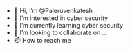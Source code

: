 - 👋 Hi, I’m @Paleruvenkatesh
- 👀 I’m interested in cyber security
- 🌱 I’m currently learning cyber security
- 💞️ I’m looking to collaborate on ...
- 📫 How to reach me 

<!---
Paleruvenkatesh/Paleruvenkatesh is a ✨ special ✨ repository because its `README.md` (this file) appears on your GitHub profile.
You can click the Preview link to take a look at your changes.
--->
